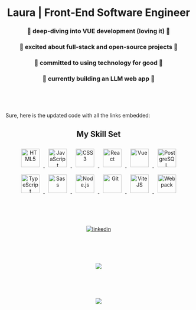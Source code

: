 # <div align="center">Laura | Front-End Software Engineer</div>  
  
### <div align="center">🤿 deep-diving into VUE development (loving it) 🤿</div>  
  
### <div align="center">🥞 excited about full-stack and open-source projects 🥞 </div>  

### <div align="center">🌱 committed to using technology for good 🌱</div> 
  
### <div align="center">💼 currently building an LLM web app 💼 </div>  

<br/><br/><br/>

Sure, here is the updated code with all the links embedded:

## <div align="center">  My Skill Set  </div>
<div align="center">  
  <a href="https://en.wikipedia.org/wiki/HTML5" target="_blank">
    <img style="margin: 10px" src="https://cdn.jsdelivr.net/gh/devicons/devicon@latest/icons/html5/html5-original.svg" alt="HTML5" height="50" />
  </a>  
  <a href="https://www.javascript.com/" target="_blank">
    <img style="margin: 10px" src="https://cdn.jsdelivr.net/gh/devicons/devicon@latest/icons/javascript/javascript-original.svg" alt="JavaScript" height="50" />
  </a>  
  <a href="https://www.w3schools.com/css/" target="_blank">
    <img style="margin: 10px" src="https://cdn.jsdelivr.net/gh/devicons/devicon@latest/icons/css3/css3-original.svg" alt="CSS3" height="50" />
  </a>  
  <a href="https://reactjs.org/" target="_blank">
    <img style="margin: 10px" src="https://cdn.jsdelivr.net/gh/devicons/devicon@latest/icons/react/react-original.svg" alt="React" height="50" />
  </a>  
  <a href="https://vuejs.org/" target="_blank">
    <img style="margin: 10px" src="https://cdn.jsdelivr.net/gh/devicons/devicon@latest/icons/vuejs/vuejs-original.svg" alt="Vue" height="50" />
  </a>  
  <a href="https://www.postgresql.org/" target="_blank">
    <img style="margin: 10px" src="https://cdn.jsdelivr.net/gh/devicons/devicon@latest/icons/postgresql/postgresql-original.svg" alt="PostgreSQL" height="50" />
  </a>  
  <a href="https://www.typescriptlang.org/" target="_blank">
    <img style="margin: 10px" src="https://cdn.jsdelivr.net/gh/devicons/devicon@latest/icons/typescript/typescript-original.svg" alt="TypeScript" height="50" />
  </a>  
  <a href="https://sass-lang.com/" target="_blank">
    <img style="margin: 10px" src="https://cdn.jsdelivr.net/gh/devicons/devicon@latest/icons/sass/sass-original.svg" alt="Sass" height="50" />
  </a>  
  <a href="https://nodejs.org/" target="_blank">
    <img style="margin: 10px" src="https://cdn.jsdelivr.net/gh/devicons/devicon@latest/icons/nodejs/nodejs-original.svg" alt="Node.js" height="50" />
  </a>  
  <a href="https://git-scm.com/" target="_blank">
    <img style="margin: 10px" src="https://cdn.jsdelivr.net/gh/devicons/devicon@latest/icons/git/git-original.svg" alt="Git" height="50" />
  </a>  
  <a href="https://vitejs.dev/" target="_blank">
    <img style="margin: 10px" src="https://cdn.jsdelivr.net/gh/devicons/devicon@latest/icons/vitejs/vitejs-original.svg" alt="ViteJS" height="50" />
  </a>  
  <a href="https://webpack.js.org/" target="_blank">
    <img style="margin: 10px" src="https://cdn.jsdelivr.net/gh/devicons/devicon@latest/icons/webpack/webpack-original.svg" alt="Webpack" height="50" />
  </a>  
</div>

<br/><br/><br/>

<div  align="center" ><a href="https://linkedin.com/in/lauralonggone" target="_blank">
<img src=https://img.shields.io/badge/linkedin-%231E77B5.svg?&style=for-the-badge&logo=linkedin&logoColor=white alt=linkedin style="margin-bottom: 5px;" />
</a>
</div>

<br/><br/><br/>

<div align="center"><img src="https://github-readme-stats.vercel.app/api?username=lalonggone&show_icons=true&count_private=true&hide_border=true" align="center" /></div> 

<br/><br/><br/>

<div align="center">
<img src="https://komarev.com/ghpvc/?username=lalonggone&&style=flat-square" align="center" />
</div>  

<br/><br/><br/>

<div align="center"></div>

<br/><br/>

